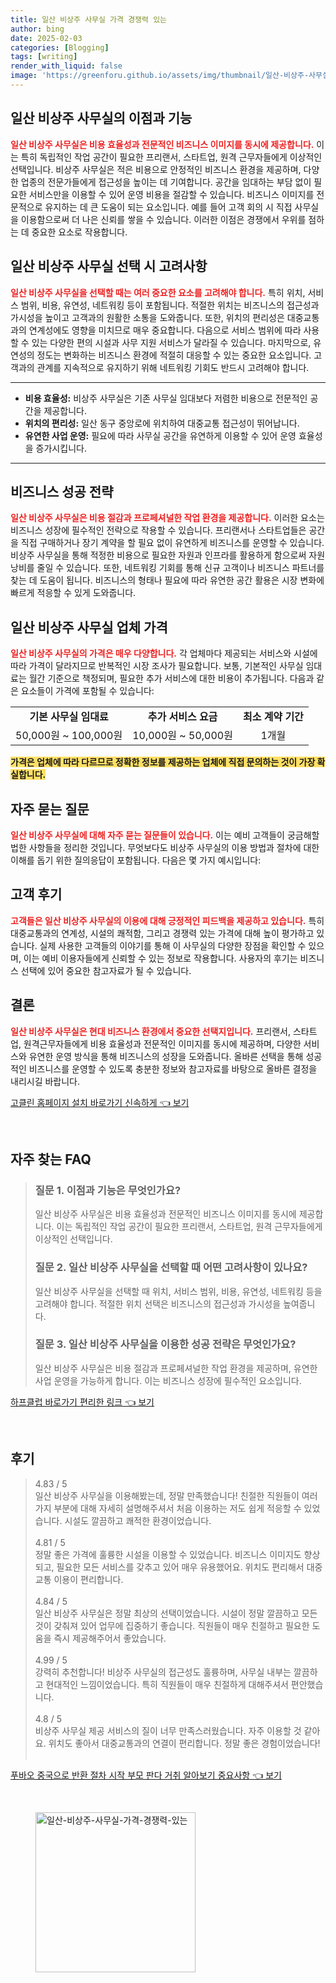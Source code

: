 ```yaml
---
title: 일산 비상주 사무실 가격 경쟁력 있는
author: bing
date: 2025-02-03
categories: [Blogging]
tags: [writing]
render_with_liquid: false
image: 'https://greenforu.github.io/assets/img/thumbnail/일산-비상주-사무실-가격-경쟁력-있는.webp'
---
```



<h2 id='이점과기능'>일산 비상주 사무실의 이점과 기능</h2>

<p><b><span style="color: #ee2323;">일산 비상주 사무실은 비용 효율성과 전문적인 비즈니스 이미지를 동시에 제공합니다.</span></b> 이는 특히 독립적인 작업 공간이 필요한 프리랜서, 스타트업, 원격 근무자들에게 이상적인 선택입니다. 비상주 사무실은 적은 비용으로 안정적인 비즈니스 환경을 제공하며, 다양한 업종의 전문가들에게 접근성을 높이는 데 기여합니다. 공간을 임대하는 부담 없이 필요한 서비스만을 이용할 수 있어 운영 비용을 절감할 수 있습니다. 비즈니스 이미지를 전문적으로 유지하는 데 큰 도움이 되는 요소입니다. 예를 들어 고객 회의 시 직접 사무실을 이용함으로써 더 나은 신뢰를 쌓을 수 있습니다. 이러한 이점은 경쟁에서 우위를 점하는 데 중요한 요소로 작용합니다.</p>

<h2 id='고려사항'>일산 비상주 사무실 선택 시 고려사항</h2>

<p><b><span style="color: #ee2323;">일산 비상주 사무실을 선택할 때는 여러 중요한 요소를 고려해야 합니다.</span></b> 특히 위치, 서비스 범위, 비용, 유연성, 네트워킹 등이 포함됩니다. 적절한 위치는 비즈니스의 접근성과 가시성을 높이고 고객과의 원활한 소통을 도와줍니다. 또한, 위치의 편리성은 대중교통과의 연계성에도 영향을 미치므로 매우 중요합니다. 다음으로 서비스 범위에 따라 사용할 수 있는 다양한 편의 시설과 사무 지원 서비스가 달라질 수 있습니다. 마지막으로, 유연성의 정도는 변화하는 비즈니스 환경에 적절히 대응할 수 있는 중요한 요소입니다. 고객과의 관계를 지속적으로 유지하기 위해 네트워킹 기회도 반드시 고려해야 합니다.</p>

<hr />

<ul>
    <li><b>비용 효율성:</b> 비상주 사무실은 기존 사무실 임대보다 저렴한 비용으로 전문적인 공간을 제공합니다.</li>
    <li><b>위치의 편리성:</b> 일산 동구 중앙로에 위치하여 대중교통 접근성이 뛰어납니다.</li>
    <li><b>유연한 사업 운영:</b> 필요에 따라 사무실 공간을 유연하게 이용할 수 있어 운영 효율성을 증가시킵니다.</li>
</ul>

<hr />

<h2 id='성공전략'>비즈니스 성공 전략</h2>

<p><b><span style="color: #ee2323;">일산 비상주 사무실은 비용 절감과 프로페셔널한 작업 환경을 제공합니다.</span></b> 이러한 요소는 비즈니스 성장에 필수적인 전략으로 작용할 수 있습니다. 프리랜서나 스타트업들은 공간을 직접 구매하거나 장기 계약을 할 필요 없이 유연하게 비즈니스를 운영할 수 있습니다. 비상주 사무실을 통해 적정한 비용으로 필요한 자원과 인프라를 활용하게 함으로써 자원 낭비를 줄일 수 있습니다. 또한, 네트워킹 기회를 통해 신규 고객이나 비즈니스 파트너를 찾는 데 도움이 됩니다. 비즈니스의 형태나 필요에 따라 유연한 공간 활용은 시장 변화에 빠르게 적응할 수 있게 도와줍니다.</p>

<h2 id='업체가격'>일산 비상주 사무실 업체 가격</h2>

<p><b><span style="color: #ee2323;">일산 비상주 사무실의 가격은 매우 다양합니다.</span></b> 각 업체마다 제공되는 서비스와 시설에 따라 가격이 달라지므로 반복적인 시장 조사가 필요합니다. 보통, 기본적인 사무실 임대료는 월간 기준으로 책정되며, 필요한 추가 서비스에 대한 비용이 추가됩니다. 다음과 같은 요소들이 가격에 포함될 수 있습니다:</p>

<table>
    <tr>
        <td style="text-align: center; height: 17px;"><b>기본 사무실 임대료</b></td>
        <td style="text-align: center; height: 17px;"><b>추가 서비스 요금</b></td>
        <td style="text-align: center; height: 17px;"><b>최소 계약 기간</b></td>
    </tr>
    <tr>
        <td style="text-align: center;">50,000원 ~ 100,000원</td>
        <td style="text-align: center;">10,000원 ~ 50,000원</td>
        <td style="text-align: center;">1개월</td>
    </tr>
    <!-- 추가 행이 필요하면 복사하여 추가하세요 -->
</table>

<p><b><span style="background-color: #ffe066;">가격은 업체에 따라 다르므로 정확한 정보를 제공하는 업체에 직접 문의하는 것이 가장 확실합니다.</span></b></p>

<h2 id='자주묻는질문'>자주 묻는 질문</h2>

<p><b><span style="color: #ee2323;">일산 비상주 사무실에 대해 자주 묻는 질문들이 있습니다.</span></b> 이는 예비 고객들이 궁금해할 법한 사항들을 정리한 것입니다. 무엇보다도 비상주 사무실의 이용 방법과 절차에 대한 이해를 돕기 위한 질의응답이 포함됩니다. 다음은 몇 가지 예시입니다:</p>

<h2 id='고객후기'>고객 후기</h2>

<p><b><span style="color: #ee2323;">고객들은 일산 비상주 사무실의 이용에 대해 긍정적인 피드백을 제공하고 있습니다.</span></b> 특히 대중교통과의 연계성, 시설의 쾌적함, 그리고 경쟁력 있는 가격에 대해 높이 평가하고 있습니다. 실제 사용한 고객들의 이야기를 통해 이 사무실의 다양한 장점을 확인할 수 있으며, 이는 예비 이용자들에게 신뢰할 수 있는 정보로 작용합니다. 사용자의 후기는 비즈니스 선택에 있어 중요한 참고자료가 될 수 있습니다.</p>

<h2 id='결론'>결론</h2>

<p><b><span style="color: #ee2323;">일산 비상주 사무실은 현대 비즈니스 환경에서 중요한 선택지입니다.</span></b> 프리랜서, 스타트업, 원격근무자들에게 비용 효율성과 전문적인 이미지를 동시에 제공하며, 다양한 서비스와 유연한 운영 방식을 통해 비즈니스의 성장을 도와줍니다. 올바른 선택을 통해 성공적인 비즈니스를 운영할 수 있도록 충분한 정보와 참고자료를 바탕으로 올바른 결정을 내리시길 바랍니다.</p>


<p><a class="click-button" title="고클린 홈페이지 설치 바로가기 신속하게" href="https://greenforu.github.io/posts/%EA%B3%A0%ED%81%B4%EB%A6%B0-%ED%99%88%ED%8E%98%EC%9D%B4%EC%A7%80-%EC%84%A4%EC%B9%98-%EB%B0%94%EB%A1%9C%EA%B0%80%EA%B8%B0-%EC%8B%A0%EC%86%8D%ED%95%98%EA%B2%8C/" rel="dofollow">고클린 홈페이지 설치 바로가기 신속하게 👈 보기</a></p><br>
<h2 id='자주_찾는_FAQ'>자주 찾는 FAQ</h2>
<div itemscope="" itemtype="https://schema.org/FAQPage"> 
<blockquote> 
<div itemscope="" itemprop="mainEntity" itemtype="https://schema.org/Question"> 
<h3 itemprop="name">질문 1. 이점과 기능은 무엇인가요?</h3> 
<div itemscope="" itemprop="acceptedAnswer" itemtype="https://schema.org/Answer"> 
<span itemprop="text"> 
<p>일산 비상주 사무실은 비용 효율성과 전문적인 비즈니스 이미지를 동시에 제공합니다. 이는 독립적인 작업 공간이 필요한 프리랜서, 스타트업, 원격 근무자들에게 이상적인 선택입니다.</p> 
</span> 
</div> 
</div> 
<div itemscope="" itemprop="mainEntity" itemtype="https://schema.org/Question"> 
<h3 itemprop="name">질문 2. 일산 비상주 사무실을 선택할 때 어떤 고려사항이 있나요?</h3> 
<div itemscope="" itemprop="acceptedAnswer" itemtype="https://schema.org/Answer"> 
<span itemprop="text"> 
<p>일산 비상주 사무실을 선택할 때 위치, 서비스 범위, 비용, 유연성, 네트워킹 등을 고려해야 합니다. 적절한 위치 선택은 비즈니스의 접근성과 가시성을 높여줍니다.</p> 
</span> 
</div> 
</div> 
<div itemscope="" itemprop="mainEntity" itemtype="https://schema.org/Question"> 
<h3 itemprop="name">질문 3. 일산 비상주 사무실을 이용한 성공 전략은 무엇인가요?</h3> 
<div itemscope="" itemprop="acceptedAnswer" itemtype="https://schema.org/Answer"> 
<span itemprop="text"> 
<p>일산 비상주 사무실은 비용 절감과 프로페셔널한 작업 환경을 제공하며, 유연한 사업 운영을 가능하게 합니다. 이는 비즈니스 성장에 필수적인 요소입니다.</p> 
</span> 
</div> 
</div> 
</blockquote> 
</div>
<p><a class="click-button" title="하프클럽 바로가기 편리한 링크" href="https://greenforu.github.io/posts/%ED%95%98%ED%94%84%ED%81%B4%EB%9F%BD-%EB%B0%94%EB%A1%9C%EA%B0%80%EA%B8%B0-%ED%8E%B8%EB%A6%AC%ED%95%9C-%EB%A7%81%ED%81%AC/" rel="dofollow">하프클럽 바로가기 편리한 링크 👈 보기</a></p><br>
<h2 id='후기'>후기</h2>
<div itemscope itemtype="https://schema.org/Product">
  <blockquote>
  <div itemprop="review" itemscope itemtype="https://schema.org/Review">
      <div itemprop="reviewRating" itemscope itemtype="https://schema.org/Rating"> <span itemprop="ratingValue">4.83</span> / <span itemprop="bestRating">5</span> </div>
      <span itemprop="reviewBody">일산 비상주 사무실을 이용해봤는데, 정말 만족했습니다! 친절한 직원들이 여러 가지 부분에 대해 자세히 설명해주셔서 처음 이용하는 저도 쉽게 적응할 수 있었습니다. 시설도 깔끔하고 쾌적한 환경이었습니다.</span>
  </div>
  <br>
  <div itemprop="review" itemscope itemtype="https://schema.org/Review">
      <div itemprop="reviewRating" itemscope itemtype="https://schema.org/Rating"> <span itemprop="ratingValue">4.81</span> / <span itemprop="bestRating">5</span> </div>
      <span itemprop="reviewBody">정말 좋은 가격에 훌륭한 시설을 이용할 수 있었습니다. 비즈니스 이미지도 향상되고, 필요한 모든 서비스를 갖추고 있어 매우 유용했어요. 위치도 편리해서 대중교통 이용이 편리합니다.</span>
  </div>
  <br>
  <div itemprop="review" itemscope itemtype="https://schema.org/Review">
      <div itemprop="reviewRating" itemscope itemtype="https://schema.org/Rating"> <span itemprop="ratingValue">4.84</span> / <span itemprop="bestRating">5</span> </div>
      <span itemprop="reviewBody">일산 비상주 사무실은 정말 최상의 선택이었습니다. 시설이 정말 깔끔하고 모든 것이 갖춰져 있어 업무에 집중하기 좋습니다. 직원들이 매우 친절하고 필요한 도움을 즉시 제공해주어서 좋았습니다.</span>
  </div>
  <br>
  <div itemprop="review" itemscope itemtype="https://schema.org/Review">
      <div itemprop="reviewRating" itemscope itemtype="https://schema.org/Rating"> <span itemprop="ratingValue">4.99</span> / <span itemprop="bestRating">5</span> </div>
      <span itemprop="reviewBody">강력히 추천합니다! 비상주 사무실의 접근성도 훌륭하며, 사무실 내부는 깔끔하고 현대적인 느낌이었습니다. 특히 직원들이 매우 친절하게 대해주셔서 편안했습니다.</span>
  </div>
  <br>
  <div itemprop="review" itemscope itemtype="https://schema.org/Review">
      <div itemprop="reviewRating" itemscope itemtype="https://schema.org/Rating"> <span itemprop="ratingValue">4.8</span> / <span itemprop="bestRating">5</span> </div>
      <span itemprop="reviewBody">비상주 사무실 제공 서비스의 질이 너무 만족스러웠습니다. 자주 이용할 것 같아요. 위치도 좋아서 대중교통과의 연결이 편리합니다. 정말 좋은 경험이었습니다!</span>
  </div>
  <br>
  </blockquote>
</div>
<p><a class="click-button" title="푸바오 중국으로 반환 절차 시작 부모 판다 거취 알아보기 중요사항" href="https://greenforu.github.io/posts/%ED%91%B8%EB%B0%94%EC%98%A4-%EC%A4%91%EA%B5%AD%EC%9C%BC%EB%A1%9C-%EB%B0%98%ED%99%98-%EC%A0%88%EC%B0%A8-%EC%8B%9C%EC%9E%91-%EB%B6%80%EB%AA%A8-%ED%8C%90%EB%8B%A4-%EA%B1%B0%EC%B7%A8-%EC%95%8C%EC%95%84%EB%B3%B4%EA%B8%B0-%EC%A4%91%EC%9A%94%EC%82%AC%ED%95%AD/" rel="dofollow">푸바오 중국으로 반환 절차 시작 부모 판다 거취 알아보기 중요사항 👈 보기</a></p><br>
<figure class="image"><img src="https://greenforu.github.io/assets/img/thumbnail/일산-비상주-사무실-가격-경쟁력-있는.webp" alt="일산-비상주-사무실-가격-경쟁력-있는" width="256" height="256"></figure>